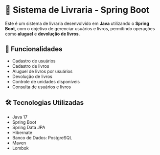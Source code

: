 # 📖 Sistema de Livraria - Spring Boot

Este é um sistema de livraria desenvolvido em **Java** utilizando o **Spring Boot**, com o objetivo de gerenciar usuários e livros, permitindo operações como **aluguel** e **devolução de livros**.

## 🚀 Funcionalidades

-  Cadastro de usuários
-  Cadastro de livros
-  Aluguel de livros por usuários
-  Devolução de livros
-  Controle de unidades disponíveis
-  Consulta de usuários e livros


## 🛠️ Tecnologias Utilizadas

- Java 17
- Spring Boot
- Spring Data JPA
- Hibernate
- Banco de Dados: PostgreSQL
- Maven
- Lombok

